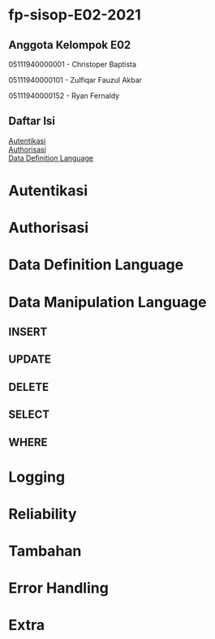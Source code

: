 # fp-sisop-E02-2021

## Anggota Kelompok E02
05111940000001 - Christoper Baptista

05111940000101 - Zulfiqar Fauzul Akbar

05111940000152 - Ryan Fernaldy

## Daftar Isi
[Autentikasi](https://github.com/Moon3903/fp-sisop-E02-2021#autentikasi) </br>
[Authorisasi](https://github.com/Moon3903/fp-sisop-E02-2021#authorisasi) </br>
[Data Definition Language](https://github.com/Moon3903/soal-shift-sisop-modul-3-E02-2021#soal-3) </br>

# Autentikasi
# Authorisasi
# Data Definition Language
# Data Manipulation Language
## INSERT
## UPDATE
## DELETE
## SELECT
## WHERE
# Logging
# Reliability
# Tambahan
# Error Handling
# Extra
